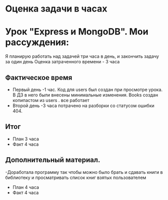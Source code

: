 # Оценка задачи в часах

# Урок "Express и MongoDB". Мои рассуждения:

Я планирую работать над задачей три часа в день, и закончить задачу за один день
Оценка затраченного времени - 3 часа

## Фактическое время

- Первый день -1 час. Код для users был создан при просмотре урока. В ДЗ в него были внесены минимальные изменения. Books создан копипастом из users . все работает
- Второй день -3 часа потрачено на разборки со статусом ошибки 404.

## Итог

- План 3 часа
- Факт 4 часа

## Дополнительный материал.

-Доработала программу так чтобы можно было брать и сдавать книги в библиотеку и просматривать список книг взятых пользователем

- План 4 часа
- Факт 4 часа

